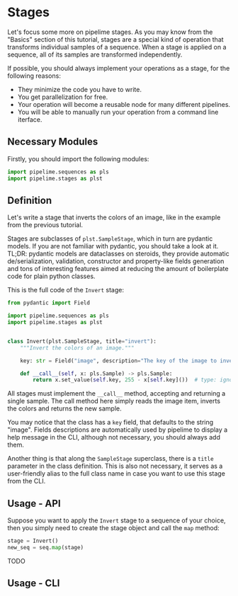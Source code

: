 # Stages

Let's focus some more on pipelime stages. As you may know from the "Basics" section of this tutorial, stages are a special kind of operation that transforms individual samples of a sequence. When a stage is applied on a sequence, all of its samples are transformed independently.

If possible, you should always implement your operations as a stage, for the following reasons:

- They minimize the code you have to write.
- You get parallelization for free.
- Your operation will become a reusable node for many different pipelines.
- You will be able to manually run your operation from a command line iterface.

## Necessary Modules

Firstly, you should import the following modules:

```python
import pipelime.sequences as pls
import pipelime.stages as plst
```

## Definition

Let's write a stage that inverts the colors of an image, like in the example from the previous tutorial. 

Stages are subclasses of `plst.SampleStage`, which in turn are pydantic models. If you are not familiar with pydantic, you should take a look at it. TL;DR: pydantic models are dataclasses on steroids, they provide automatic de/serialization, validation, constructor and property-like fields generation and tons of interesting features aimed at reducing the amount of boilerplate code for plain python classes.

This is the full code of the `Invert` stage:

```python
from pydantic import Field

import pipelime.sequences as pls
import pipelime.stages as plst


class Invert(plst.SampleStage, title="invert"):
    """Invert the colors of an image."""

    key: str = Field("image", description="The key of the image to invert.")

    def __call__(self, x: pls.Sample) -> pls.Sample:
        return x.set_value(self.key, 255 - x[self.key]())  # type: ignore
```

All stages must implement the `__call__` method, accepting and returning a single sample. The call method here simply reads the image item, inverts the colors and returns the new sample.

You may notice that the class has a `key` field, that defaults to the string "image". Fields descriptions are automatically used by pipelime to display a help message in the CLI, although not necessary, you should always add them. 

Another thing is that along the `SampleStage` superclass, there is a `title` parameter in the class definition. This is also not necessary, it serves as a user-friendly alias to the full class name in case you want to use this stage from the CLI.

## Usage - API

Suppose you want to apply the `Invert` stage to a sequence of your choice, then you simply need to create the stage object and call the `map` method:

```python
stage = Invert()
new_seq = seq.map(stage)
```

TODO

## Usage - CLI
